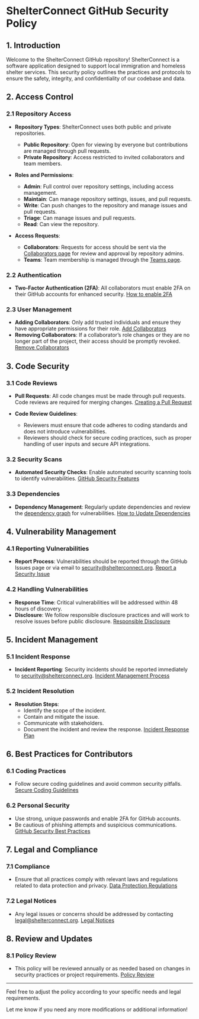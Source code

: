 # ShelterConnect GitHub Security Policy

## 1. Introduction
Welcome to the ShelterConnect GitHub repository! ShelterConnect is a software application designed to support local immigration and homeless shelter services. This security policy outlines the practices and protocols to ensure the safety, integrity, and confidentiality of our codebase and data.

## 2. Access Control

### 2.1 Repository Access
- **Repository Types**: ShelterConnect uses both public and private repositories.
  - **Public Repository**: Open for viewing by everyone but contributions are managed through pull requests.
  - **Private Repository**: Access restricted to invited collaborators and team members.

- **Roles and Permissions**:
  - **Admin**: Full control over repository settings, including access management.
  - **Maintain**: Can manage repository settings, issues, and pull requests.
  - **Write**: Can push changes to the repository and manage issues and pull requests.
  - **Triage**: Can manage issues and pull requests.
  - **Read**: Can view the repository.

- **Access Requests**:
  - **Collaborators**: Requests for access should be sent via the [Collaborators page](https://github.com/your-org/shelterconnect/settings/collaborators) for review and approval by repository admins.
  - **Teams**: Team membership is managed through the [Teams page](https://github.com/your-org/shelterconnect/settings/teams).

### 2.2 Authentication
- **Two-Factor Authentication (2FA)**: All collaborators must enable 2FA on their GitHub accounts for enhanced security.
  [How to enable 2FA](https://docs.github.com/en/authentication/securing-your-account-with-two-factor-authentication/about-two-factor-authentication)

### 2.3 User Management
- **Adding Collaborators**: Only add trusted individuals and ensure they have appropriate permissions for their role.
  [Add Collaborators](https://docs.github.com/en/github/collaborating-with-issues-and-pull-requests/inviting-collaborators-to-a-personal-repository)
- **Removing Collaborators**: If a collaborator’s role changes or they are no longer part of the project, their access should be promptly revoked.
  [Remove Collaborators](https://docs.github.com/en/github/collaborating-with-issues-and-pull-requests/removing-a-collaborator-from-a-personal-repository)

## 3. Code Security

### 3.1 Code Reviews
- **Pull Requests**: All code changes must be made through pull requests. Code reviews are required for merging changes.
  [Creating a Pull Request](https://docs.github.com/en/pull-requests/collaborating-with-pull-requests/about-pull-requests)

- **Code Review Guidelines**:
  - Reviewers must ensure that code adheres to coding standards and does not introduce vulnerabilities.
  - Reviewers should check for secure coding practices, such as proper handling of user inputs and secure API integrations.

### 3.2 Security Scans
- **Automated Security Checks**: Enable automated security scanning tools to identify vulnerabilities.
  [GitHub Security Features](https://docs.github.com/en/code-security/supply-chain-security/about-github-security-features)

### 3.3 Dependencies
- **Dependency Management**: Regularly update dependencies and review the [dependency graph](https://docs.github.com/en/code-security/supply-chain-security/keeping-your-dependencies-updated-automatically/about-dependency-graph) for vulnerabilities.
  [How to Update Dependencies](https://docs.github.com/en/code-security/supply-chain-security/keeping-your-dependencies-updated-automatically)

## 4. Vulnerability Management

### 4.1 Reporting Vulnerabilities
- **Report Process**: Vulnerabilities should be reported through the GitHub Issues page or via email to security@shelterconnect.org.
  [Report a Security Issue](https://docs.github.com/en/code-security/security-alerts/about-security-alerts)

### 4.2 Handling Vulnerabilities
- **Response Time**: Critical vulnerabilities will be addressed within 48 hours of discovery.
- **Disclosure**: We follow responsible disclosure practices and will work to resolve issues before public disclosure.
  [Responsible Disclosure](https://www.owasp.org/index.php/Responsible_Disclosure)

## 5. Incident Management

### 5.1 Incident Response
- **Incident Reporting**: Security incidents should be reported immediately to security@shelterconnect.org.
  [Incident Management Process](https://www.cisa.gov/incident-management)

### 5.2 Incident Resolution
- **Resolution Steps**:
  - Identify the scope of the incident.
  - Contain and mitigate the issue.
  - Communicate with stakeholders.
  - Document the incident and review the response.
  [Incident Response Plan](https://www.cisa.gov/incident-management)

## 6. Best Practices for Contributors

### 6.1 Coding Practices
- Follow secure coding guidelines and avoid common security pitfalls.
  [Secure Coding Guidelines](https://owasp.org/www-project-secure-coding-practices/)

### 6.2 Personal Security
- Use strong, unique passwords and enable 2FA for GitHub accounts.
- Be cautious of phishing attempts and suspicious communications.
  [GitHub Security Best Practices](https://docs.github.com/en/authentication/securing-your-account)

## 7. Legal and Compliance

### 7.1 Compliance
- Ensure that all practices comply with relevant laws and regulations related to data protection and privacy.
  [Data Protection Regulations](https://www.privacyinternational.org/topic/data-protection)

### 7.2 Legal Notices
- Any legal issues or concerns should be addressed by contacting legal@shelterconnect.org.
  [Legal Notices](https://www.law.cornell.edu/wex/legal_notice)

## 8. Review and Updates

### 8.1 Policy Review
- This policy will be reviewed annually or as needed based on changes in security practices or project requirements.
  [Policy Review](https://www.cyber.gov.au/acsc/view-all-content/publications/what-are-security-policies)

---

Feel free to adjust the policy according to your specific needs and legal requirements.

Let me know if you need any more modifications or additional information!
